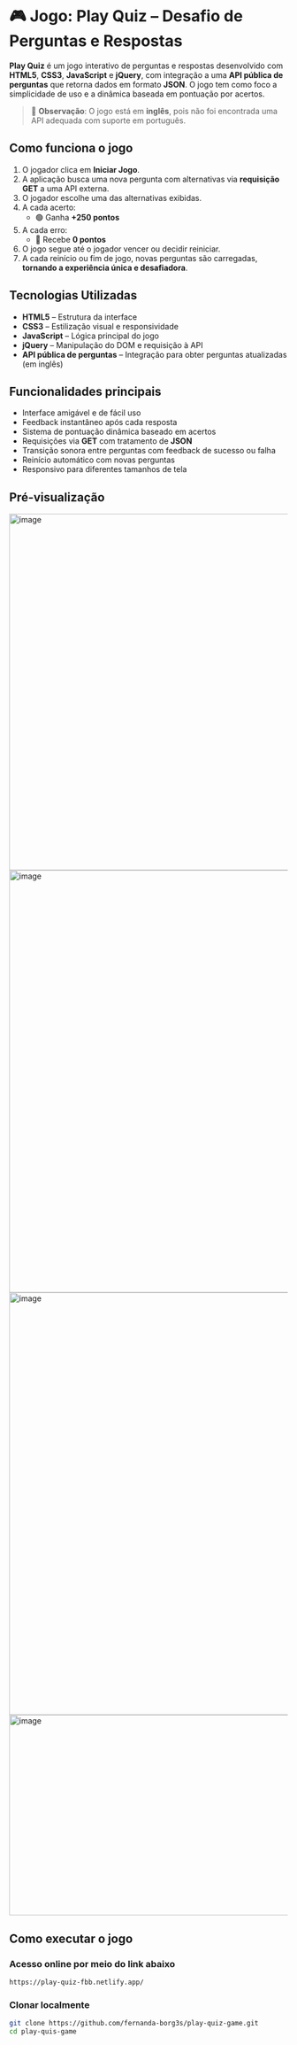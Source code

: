# 🎮 Jogo: Play Quiz – Desafio de Perguntas e Respostas

**Play Quiz** é um jogo interativo de perguntas e respostas desenvolvido com **HTML5**, **CSS3**, **JavaScript** e **jQuery**, com integração a uma **API pública de perguntas** que retorna dados em formato **JSON**. O jogo tem como foco a simplicidade de uso e a dinâmica baseada em pontuação por acertos.

> 📌 **Observação**: O jogo está em **inglês**, pois não foi encontrada uma API adequada com suporte em português.

##  Como funciona o jogo

1. O jogador clica em **Iniciar Jogo**.
2. A aplicação busca uma nova pergunta com alternativas via **requisição GET** a uma API externa.
3. O jogador escolhe uma das alternativas exibidas.
4. A cada acerto:
   - 🟢 Ganha **+250 pontos**
5. A cada erro:
   - 🔴 Recebe **0 pontos**
6. O jogo segue até o jogador vencer ou decidir reiniciar.
7. A cada reinício ou fim de jogo, novas perguntas são carregadas, **tornando a experiência única e desafiadora**.

## Tecnologias Utilizadas

- **HTML5** – Estrutura da interface
- **CSS3** – Estilização visual e responsividade
- **JavaScript** – Lógica principal do jogo
- **jQuery** – Manipulação do DOM e requisição à API
- **API pública de perguntas** – Integração para obter perguntas atualizadas (em inglês)

## Funcionalidades principais

- Interface amigável e de fácil uso
- Feedback instantâneo após cada resposta
- Sistema de pontuação dinâmica baseado em acertos
- Requisições via **GET** com tratamento de **JSON**
- Transição sonora entre perguntas com feedback de sucesso ou falha
- Reinício automático com novas perguntas
- Responsivo para diferentes tamanhos de tela

## Pré-visualização
<img width="808" height="644" alt="image" src="https://github.com/user-attachments/assets/d023ed30-73af-4860-b481-90b6de7f697c" />
<img width="882" height="763" alt="image" src="https://github.com/user-attachments/assets/17121014-c2ad-444b-92f8-1c49eeb65a0c" />
<img width="882" height="763" alt="image" src="https://github.com/user-attachments/assets/46265c2d-dc1b-4e4d-bf68-c94658b89e21" />
<img width="718" height="362" alt="image" src="https://github.com/user-attachments/assets/ca8c02f8-b13b-496f-b4ac-e9a5a0327a5d" />

## Como executar o jogo
### Acesso online por meio do link abaixo
```bash
https://play-quiz-fbb.netlify.app/
```
### Clonar localmente
```bash
git clone https://github.com/fernanda-borg3s/play-quiz-game.git
cd play-quis-game
```


